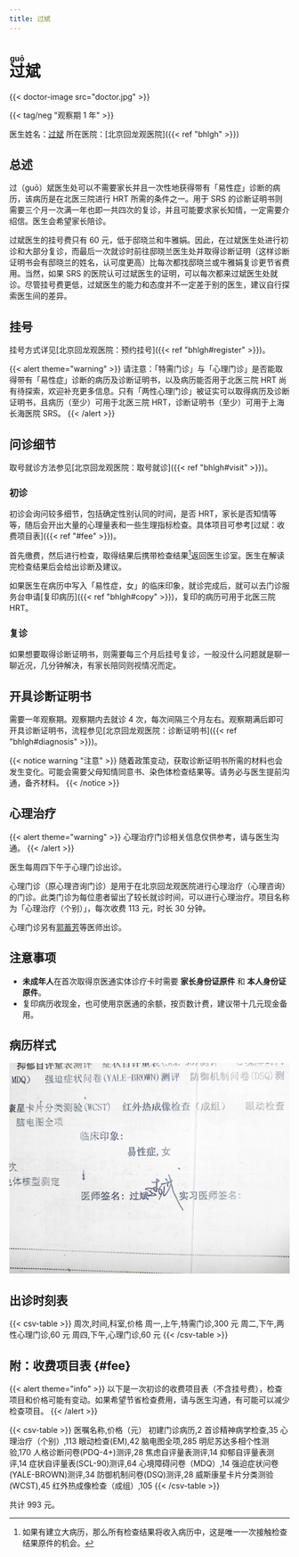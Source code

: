 ```yaml
---
title: 过斌
---
```


# <ruby>过<rt>guō</rt></ruby>斌

{{< doctor-image src="doctor.jpg" >}}

{{< tag/neg "观察期 1 年" >}}

医生姓名：[过斌](https://www.haodf.com/doctor/238890.html)
所在医院：[北京回龙观医院]({{< ref "bhlgh" >}})

## 总述

过（guō）斌医生处可以不需要家长并且一次性地获得带有「易性症」诊断的病历，该病历是在北医三院进行 HRT 所需的条件之一。用于 SRS 的诊断证明书则需要三个月一次满一年也即一共四次的复诊，并且可能要求家长知情，一定需要介绍信。医生会希望家长陪诊。

过斌医生的挂号费只有 60 元，低于邸晓兰和牛雅娟。因此，在过斌医生处进行初诊和大部分复诊，而最后一次就诊时前往邸晓兰医生处并取得诊断证明（这样诊断证明书会有邸晓兰的姓名，认可度更高）比每次都找邸晓兰或牛雅娟复诊更节省费用。当然，如果 SRS 的医院认可过斌医生的证明，可以每次都来过斌医生处就诊。尽管挂号费更低，过斌医生的能力和态度并不一定差于别的医生，建议自行探索医生间的差异。

## 挂号

挂号方式详见[北京回龙观医院：预约挂号]({{< ref "bhlgh#register" >}})。

{{< alert theme="warning" >}}
请注意：「特需门诊」与「心理门诊」是否能取得带有「易性症」诊断的病历及诊断证明书，以及病历能否用于北医三院 HRT 尚有待探索，欢迎补充更多信息。只有「两性心理门诊」被证实可以取得病历及诊断证明书，且病历（至少）可用于北医三院 HRT，诊断证明书（至少）可用于上海长海医院 SRS。
{{< /alert >}}

## 问诊细节

取号就诊方法参见[北京回龙观医院：取号就诊]({{< ref "bhlgh#visit" >}})。

### 初诊

初诊会询问较多细节，包括确定性别认同的时间，是否 HRT，家长是否知情等等，随后会开出大量的心理量表和一些生理指标检查。具体项目可参考[过斌：收费项目表]({{< ref "#fee" >}})。

首先缴费，然后进行检查，取得结果后携带检查结果[^1]返回医生诊室。医生在解读完检查结果后会给出诊断及建议。

如果医生在病历中写入「易性症，女」的临床印象，就诊完成后，就可以去门诊服务台申请[复印病历]({{< ref "bhlgh#copy" >}})，复印的病历可用于北医三院 HRT。

### 复诊

如果想要取得诊断证明书，则需要每三个月后挂号复诊，一般没什么问题就是聊一聊近况，几分钟解决，有家长陪同则视情况而定。

## 开具诊断证明书

需要一年观察期。观察期内去就诊 4 次，每次间隔三个月左右。观察期满后即可开具诊断证明书，流程参见[北京回龙观医院：诊断证明书]({{< ref "bhlgh#diagnosis" >}})。

{{< notice warning "注意" >}}
随着政策变动，获取诊断证明书所需的材料也会发生变化。可能会需要父母知情同意书、染色体检查结果等。请务必与医生提前沟通，备齐材料。
{{< /notice >}}

## 心理治疗

{{< alert theme="warning" >}}
心理治疗门诊相关信息仅供参考，请与医生沟通。
{{< /alert >}}

医生每周四下午于心理门诊出诊。

心理门诊（原心理咨询门诊）是用于在北京回龙观医院进行心理治疗（心理咨询）的门诊。此类门诊为每位患者留出了较长就诊时间，可以进行心理治疗。项目名称为「心理治疗（个别）」，每次收费 113 元，时长 30 分钟。

心理门诊另有[郭蓄芳](https://www.haodf.com/doctor/7469.html)等医师出诊。

## 注意事项

- **未成年人**在首次取得京医通实体诊疗卡时需要 **家长身份证原件** 和 **本人身份证原件**。
- 复印病历收现金，也可使用京医通的余额，按页数计费，建议带十几元现金备用。

## 病历样式

![病历](copy.jpg)

## 出诊时刻表

{{< csv-table >}}
周次,时间,科室,价格
周一,上午,特需门诊,300 元
周二,下午,两性心理门诊,60 元
周四,下午,心理门诊,60 元
{{< /csv-table >}}

## 附：收费项目表 {#fee}

{{< alert theme="info" >}}
以下是一次初诊的收费项目表（不含挂号费），检查项目和价格可能有变动。如果希望节省检查费用，请与医生沟通，有可能可以减少检查项目。
{{< /alert >}}

<!--以下表格内英文括号为有意为之，请勿修改-->
{{< csv-table >}}
医嘱名称,价格（元）
初建门诊病历,2
首诊精神病学检查,35
心理治疗（个别）,113
眼动检查(EM),42
脑电图全项,285
明尼苏达多相个性测验,170
人格诊断问卷(PDQ-4+)测评,28
焦虑自评量表测评,14
抑郁自评量表测评,14
症状自评量表(SCL-90)测评,64
心境障碍问卷（MDQ）,14
强迫症状问卷(YALE-BROWN)测评,34
防御机制问卷(DSQ)测评,28
威斯康星卡片分类测验(WCST),45
红外热成像检查（成组）,105
{{< /csv-table >}}

共计 993 元。

[^1]: 如果有建立大病历，那么所有检查结果将收入病历中，这是唯一一次接触检查结果原件的机会。
